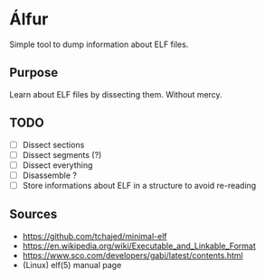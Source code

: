 # Álfur

Simple tool to dump information about ELF files.

## Purpose

Learn about ELF files by dissecting them. Without mercy.

## TODO

- [ ] Dissect sections
- [ ] Dissect segments (?)
- [ ] Dissect everything
- [ ] Disassemble ?
- [ ] Store informations about ELF in a structure to avoid re-reading

## Sources

- https://github.com/tchajed/minimal-elf
- https://en.wikipedia.org/wiki/Executable_and_Linkable_Format
- https://www.sco.com/developers/gabi/latest/contents.html
- (Linux) elf(5) manual page
